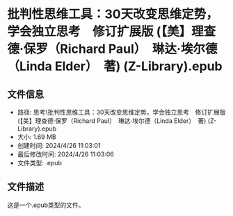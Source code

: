 ﻿# 批判性思维工具：30天改变思维定势，学会独立思考　修订扩展版 (【美】理查德·保罗（Richard Paul）　琳达·埃尔德（Linda Elder）　著) (Z-Library).epub

## 文件信息
- 路径: 思考\批判性思维工具：30天改变思维定势，学会独立思考　修订扩展版 (【美】理查德·保罗（Richard Paul）　琳达·埃尔德（Linda Elder）　著) (Z-Library).epub
- 大小: 1.69 MB
- 创建时间: 2024/4/26 11:03:01
- 最后修改时间: 2024/4/26 11:03:06
- 文件类型: .epub

## 文件描述
这是一个.epub类型的文件。

